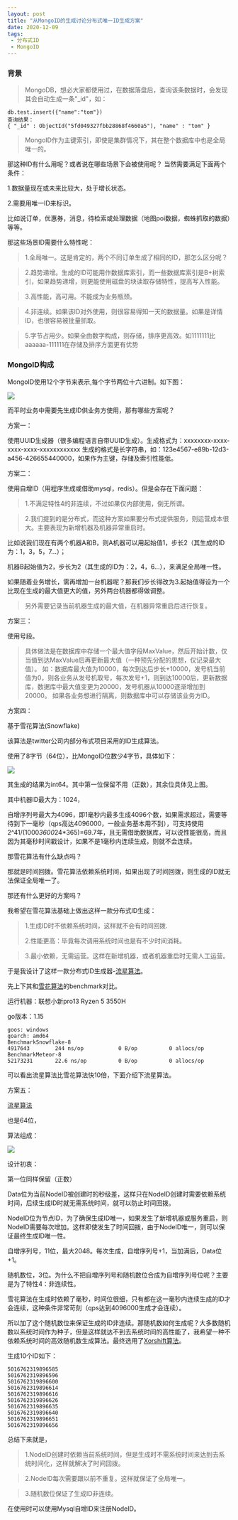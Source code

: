 ```yaml
---
layout: post
title: "从MongoID的生成讨论分布式唯一ID生成方案"
date: 2020-12-09
tags:
 - 分布式ID
 - MongoID
---
```


### 背景

>MongoDB，想必大家都使用过，在数据落盘后，查询该条数据时，会发现其会自动生成一条"_id"，如：
>
	db.test.insert({"name":"tom"})
	查询结果：
	{ "_id" : ObjectId("5fd049327fbb28868f4660a5"), "name" : "tom" }

>MongoID作为主键索引，即使是集群情况下，其在整个数据库中也是全局唯一的。


那这种ID有什么用呢？或者说在哪些场景下会被使用呢？
当然需要满足下面两个条件：

1.数据量现在或未来比较大，处于增长状态。

2.需要用唯一ID来标识。

比如说订单，优惠券，消息，待检索或处理数据（地图poi数据，蜘蛛抓取的数据）等等。

那这些场景ID需要什么特性呢：

>1.全局唯一。这是肯定的，两个不同订单生成了相同的ID，那怎么区分呢？

>2.趋势递增。生成的ID可能用作数据库索引，而一些数据库索引是B+树索引，如果趋势递增，则更能使用磁盘的块读取存储特性，提高写入性能。

>3.高性能，高可用。不能成为业务瓶颈。

>4.非连续。如果该ID对外使用，则很容易得知一天的数据量。如果是详情ID，也很容易被批量抓取。

>5.字节占用少。如果全由数字构成，则存储，排序更高效。如1111111比aaaaaa-111111在存储及排序方面更有优势
>

### MongoID构成


MongoID使用12个字节来表示,每个字节两位十六进制。如下图：

![](http://imflybird.cn/static/img/2020/mongoid.png)

而平时业务中需要先生成ID供业务方使用，那有哪些方案呢？

方案一：

使用UUID生成器（很多编程语言自带UUID生成）。生成格式为：xxxxxxxx-xxxx-xxxx-xxxx-xxxxxxxxxxxx
生成的格式是长字符串，如：123e4567-e89b-12d3-a456-426655440000，如果作为主键，存储及索引性能低。


方案二：

使用自增ID（用程序生成或借助mysql，redis）。但是会存在下面问题：

>1.不满足特性4的非连续，不过如果仅内部使用，倒无所谓。

>2.我们提到的是分布式，而这种方案如果要分布式提供服务，则运营成本很大。主要表现为新增机器及机器异常重启时。
>
 比如说我们现在有两个机器A和B，则A机器可以用起始值1，步长2（其生成的ID为：1，3，5，7...）；
>
 机器B起始值为2，步长为2（其生成的ID为：2，4，6...），来满足全局唯一性。
>
 如果随着业务增长，需再增加一台机器呢？那我们步长得改为3.起始值得设为一个比现在生成的最大值更大的值，另外两台机器都得做调整。
> 另外需要记录当前机器生成的最大值，在机器异常重启后进行恢复。

方案三：

使用号段。

>具体做法是在数据库中存储一个最大值字段MaxValue，然后开始计数，仅当值到达MaxValue后再更新最大值（一种预先分配的思想，仅记录最大值）。
>如：数据库最大值为10000，每次到达后步长+10000，发号机当前值为0，则各业务从发号机取号，每次发号+1，则到达10000后，更新数据库，数据库中最大值变更为20000，发号机器从10000逐渐增加到20000。
>如果各业务想进行隔离，则数据库中可以存储该业务方ID。

方案四：

基于雪花算法(Snowflake)

该算法是twitter公司内部分布式项目采用的ID生成算法。

使用了8字节（64位），比MongoID位数少4字节，具体如下：

![](http://imflybird.cn/static/img/2020/Snowflake.png)

其生成的结果为int64。其中第一位保留不用（正数），其余位具体见上图。

其中机器ID最大为：1024，

自增序列号最大为4096，即1毫秒内最多生成4096个数，如果需求超过，需要等待到下一毫秒（qps高达4096000，一般业务基本用不到），可支持使用
2^41/(1000*3600*24*365)=69.7年，且无需借助数据库，可以说性能很高，而且因为其毫秒时间戳设计，如果不是1毫秒内连续生成，则就不会连续。

那雪花算法有什么缺点吗？

那就是时间回拨。雪花算法依赖系统时间，如果出现了时间回拨，则生成的ID就无法保证全局唯一了。

那还有什么更好的方案吗？


我希望在雪花算法基础上做出这样一款分布式ID生成：

>1.生成ID时不依赖系统时间，这样就不会有时间回拨.
>
>2.性能更高：毕竟每次调用系统时间也是有不少时间消耗。

>3.最小依赖，无需运营。这样在新增机器，或者机器重启时无需人工运营。

于是我设计了这样一款分布式ID生成器-[流星算法](https://github.com/TheFutureIsOurs/meteor)。

先上下其和[雪花算法](https://github.com/TheFutureIsOurs/learncode/blob/master/snow/snow.go)的benchmark对比。

运行机器：联想小新pro13 Ryzen 5 3550H

go版本：1.15

	goos: windows
	goarch: amd64
	BenchmarkSnowflake-8
	4917643	       244 ns/op	       0 B/op	       0 allocs/op
	BenchmarkMeteor-8
	52173231	   22.6 ns/op	       0 B/op	       0 allocs/op

可以看出流星算法比雪花算法快10倍，下面介绍下流星算法。

方案五：

[流星算法](https://github.com/TheFutureIsOurs/meteor)

也是64位，

算法组成：

![](http://imflybird.cn/static/img/2020/meteor.png)

设计初衷：

第一位同样保留（正数）

Data位为当前NodeID被创建时的秒级差，这样只在NodeID创建时需要依赖系统时间，后续生成ID时就无需系统时间，就可以防止时间回拨。

NodeID位为节点ID，为了确保生成ID唯一，如果发生了新增机器或服务重启，则NodeID需要每次增加。这样即使发生了时间回拨，由于NodeID唯一，则可以保证最终生成ID唯一性。

自增序列号，11位，最大2048。每次生成，自增序列号+1，当加满后，Data位+1。

随机数位，3位。为什么不把自增序列号和随机数位合成为自增序列号位呢？主要是为了特性4：非连续性。

雪花算法在生成时依赖了毫秒，时间位很细，只有都在这一毫秒内连续生成的ID才会连续，这种条件非常苛刻（qps达到4096000生成才会连续）。

所以加了这个随机数位来保证生成的ID非连续。那随机数如何生成呢？大多数随机数以系统时间作为种子，但是这样就达不到去系统时间的高性能了，我希望一种不依赖系统时间的高效随机数生成算法。最终选用了[Xorshift算法](https://en.wikipedia.org/wiki/Xorshift)。

生成10个ID如下：

	5016762319896585
	5016762319896596
	5016762319896600
	5016762319896614
	5016762319896616
	5016762319896626
	5016762319896635
	5016762319896640
	5016762319896651
	5016762319896656

总结下来就是，
>1.NodeID创建时依赖当前系统时间，但是生成时不需系统时间来达到去系统时间化，这样就解决了时间回拨。

>2.NodeID每次需要跟以前不重复。这样就保证了全局唯一。

>3.随机数位保证了生成ID非连续。

在使用时可以使用Mysql自增ID来注册NodeID。






